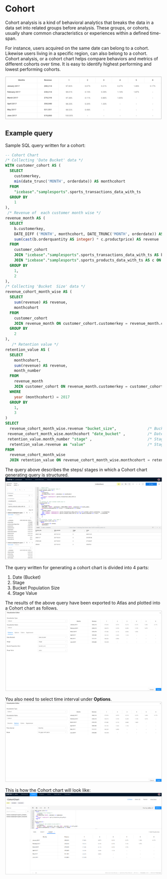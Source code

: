 # Cohort

Cohort analysis is a kind of behavioral analytics that breaks the data in a data set into related groups before analysis. These groups, or cohorts, usually share common characteristics or experiences within a defined time-span.

For instance, users acquired on the same date can belong to a cohort. Likewise users living in a specific region, can also belong to a cohort. Cohort analysis, or a cohort chart helps compare behaviors and metrics of different cohorts over time. It is easy to identify highest performing and lowest performing cohorts.

![Image](./images/atlas-cohort-visualization1n.png)

## Example query
Sample SQL query written for a cohort:

```sql
-- Cohort Chart
/* Collecting 'Date Bucket' data */
WITH customer_cohort AS (
  SELECT
    customerkey, 
    min(date_trunc('MONTH', orderdate)) AS monthcohort
  FROM
    "icebase"."samplesports".sports_transactions_data_with_ts
  GROUP BY
    1
),
 /* Revenue of  each customer month wise */ 
revenue_month AS (
  SELECT
    b.customerkey,
    DATE_DIFF ('MONTH', monthcohort, DATE_TRUNC('MONTH', orderdate)) AS month_number,
    sum(cast(b.orderquantity AS integer) * c.productprice) AS revenue
  FROM
    customer_cohort
    JOIN "icebase"."samplesports".sports_transactions_data_with_ts AS b ON customer_cohort.customerkey = b.customerkey
    JOIN "icebase"."samplesports".sports_products_data_with_ts AS c ON cast(b.productkey AS integer) = c.productkey
  GROUP BY
    1,
    2
),
/* Collecting 'Bucket  Size' data */
revenue_cohort_month_wise AS (
  SELECT
    sum(revenue) AS revenue,
    monthcohort
  FROM
    customer_cohort
    JOIN revenue_month ON customer_cohort.customerkey = revenue_month.customerkey
  GROUP BY
    2
),
   /* Retention value */
retention_value AS (
  SELECT
    monthcohort,
    sum(revenue) AS revenue,
    month_number
  FROM
    revenue_month
    JOIN customer_cohort ON revenue_month.customerkey = customer_cohort.customerkey
  WHERE
    year (monthcohort) = 2017
  GROUP BY
    1,
    3
)
SELECT
  revenue_cohort_month_wise.revenue "bucket_size",              /* Bucket Population Size */
 revenue_cohort_month_wise.monthcohort "date_bucket" ,          /* Date Bucket */
 retention_value.month_number "stage" ,                         /* Stage */
  retention_value.revenue as "value"                            /* Stage Value*/
FROM
  revenue_cohort_month_wise
  JOIN retention_value ON revenue_cohort_month_wise.monthcohort = retention_value.monthcohort order by 3;


```
The query above describes the steps/ stages in which a Cohort chart generating query is structured. 
![Image](./images/atlas-cohort-wbn.png)

The query written for generating a cohort chart is divided into 4 parts:

1. Date (Bucket)
2. Stage
3. Bucket Population Size
4. Stage Value

The results of the above query have been exported to Atlas and plotted into a Cohort chart as follows.
![Image](./images/atlas-cohort-editingn.png)

You also need to select time interval under **Options**.
![Image](./images/atlas-cohort-editing1n.png)

This is how the Cohort chart will look like:
![Image](./images/atlas-cohort-chartn.png)

